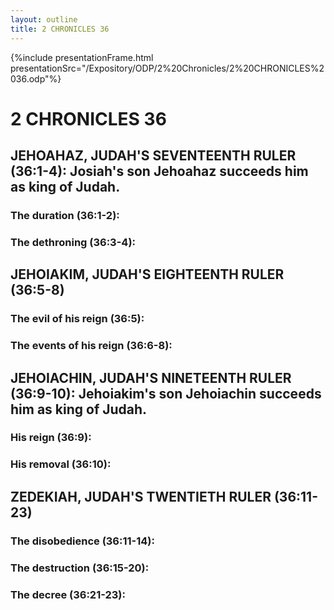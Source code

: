 ```yaml
---
layout: outline
title: 2 CHRONICLES 36
---
```

{%include presentationFrame.html presentationSrc="/Expository/ODP/2%20Chronicles/2%20CHRONICLES%2036.odp"%}

# 2 CHRONICLES 36 
## JEHOAHAZ, JUDAH\'S SEVENTEENTH RULER (36:1-4): Josiah\'s son Jehoahaz succeeds him as king of Judah. 
###  The duration (36:1-2): 
###  The dethroning (36:3-4): 
## JEHOIAKIM, JUDAH\'S EIGHTEENTH RULER (36:5-8) 
###  The evil of his reign (36:5): 
###  The events of his reign (36:6-8): 
## JEHOIACHIN, JUDAH\'S NINETEENTH RULER (36:9-10): Jehoiakim\'s son Jehoiachin succeeds him as king of Judah. 
###  His reign (36:9): 
###  His removal (36:10): 
## ZEDEKIAH, JUDAH\'S TWENTIETH RULER (36:11-23) 
###  The disobedience (36:11-14): 
###  The destruction (36:15-20): 
###  The decree (36:21-23): 
